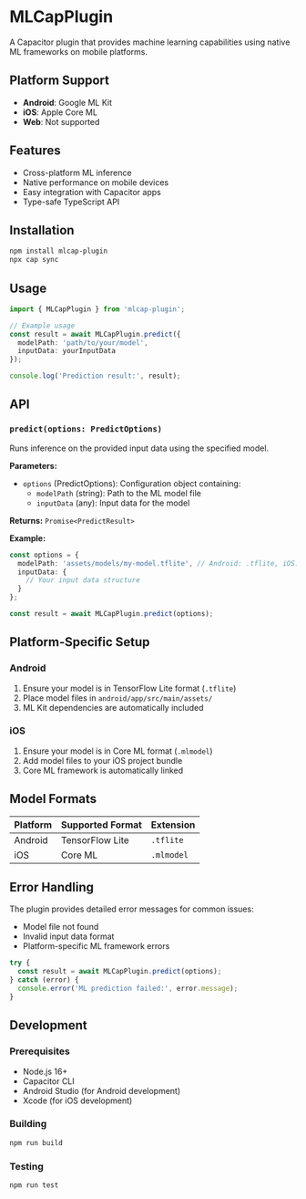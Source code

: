 # MLCapPlugin

A Capacitor plugin that provides machine learning capabilities using native ML frameworks on mobile platforms.

## Platform Support

- **Android**: Google ML Kit
- **iOS**: Apple Core ML
- **Web**: Not supported

## Features

- Cross-platform ML inference
- Native performance on mobile devices
- Easy integration with Capacitor apps
- Type-safe TypeScript API

## Installation

```bash
npm install mlcap-plugin
npx cap sync
```

## Usage

```typescript
import { MLCapPlugin } from 'mlcap-plugin';

// Example usage
const result = await MLCapPlugin.predict({
  modelPath: 'path/to/your/model',
  inputData: yourInputData
});

console.log('Prediction result:', result);
```

## API

### `predict(options: PredictOptions)`

Runs inference on the provided input data using the specified model.

**Parameters:**

- `options` (PredictOptions): Configuration object containing:
  - `modelPath` (string): Path to the ML model file
  - `inputData` (any): Input data for the model

**Returns:** `Promise<PredictResult>`

**Example:**

```typescript
const options = {
  modelPath: 'assets/models/my-model.tflite', // Android: .tflite, iOS: .mlmodel
  inputData: {
    // Your input data structure
  }
};

const result = await MLCapPlugin.predict(options);
```

## Platform-Specific Setup

### Android

1. Ensure your model is in TensorFlow Lite format (`.tflite`)
2. Place model files in `android/app/src/main/assets/`
3. ML Kit dependencies are automatically included

### iOS

1. Ensure your model is in Core ML format (`.mlmodel`)
2. Add model files to your iOS project bundle
3. Core ML framework is automatically linked

## Model Formats

| Platform | Supported Format | Extension |
|----------|------------------|-----------|
| Android  | TensorFlow Lite  | `.tflite` |
| iOS      | Core ML          | `.mlmodel` |

## Error Handling

The plugin provides detailed error messages for common issues:

- Model file not found
- Invalid input data format
- Platform-specific ML framework errors

```typescript
try {
  const result = await MLCapPlugin.predict(options);
} catch (error) {
  console.error('ML prediction failed:', error.message);
}
```

## Development

### Prerequisites

- Node.js 16+
- Capacitor CLI
- Android Studio (for Android development)
- Xcode (for iOS development)

### Building

```bash
npm run build
```

### Testing

```bash
npm run test
```
